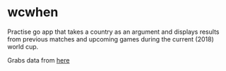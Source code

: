 # wcwhen

Practise go app that takes a country as an argument and displays results from previous matches and upcoming games during the current (2018) world cup.

Grabs data from [here](http://worldcup.sfg.io/matches)
